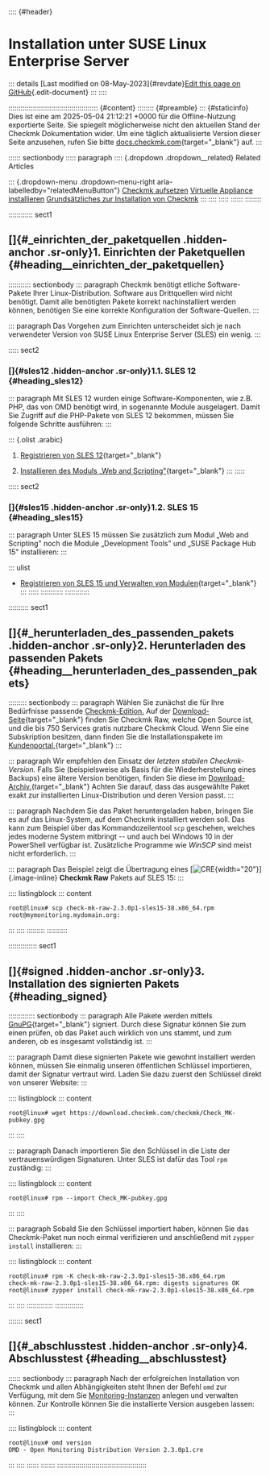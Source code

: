 :::: {#header}
# Installation unter SUSE Linux Enterprise Server

::: details
[Last modified on 08-May-2023]{#revdate}[Edit this page on
GitHub](https://github.com/Checkmk/checkmk-docs/edit/2.3.0/src/onprem/de/install_packages_sles.asciidoc){.edit-document}
:::
::::

:::::::::::::::::::::::::::::::::::::::::::: {#content}
:::::::: {#preamble}
::: {#staticinfo}
Dies ist eine am 2025-05-04 21:12:21 +0000 für die Offline-Nutzung
exportierte Seite. Sie spiegelt möglicherweise nicht den aktuellen Stand
der Checkmk Dokumentation wider. Um eine täglich aktualisierte Version
dieser Seite anzusehen, rufen Sie bitte
[docs.checkmk.com](https://docs.checkmk.com/){target="_blank"} auf.
:::

:::::: sectionbody
::::: paragraph
:::: {.dropdown .dropdown__related}
Related Articles

::: {.dropdown-menu .dropdown-menu-right aria-labelledby="relatedMenuButton"}
[Checkmk aufsetzen](intro_setup.html) [Virtuelle Appliance
installieren](appliance_install_virt1.html) [Grundsätzliches zur
Installation von Checkmk](install_packages.html)
:::
::::
:::::
::::::
::::::::

:::::::::::: sect1
## []{#_einrichten_der_paketquellen .hidden-anchor .sr-only}1. Einrichten der Paketquellen {#heading__einrichten_der_paketquellen}

::::::::::: sectionbody
::: paragraph
Checkmk benötigt etliche Software-Pakete Ihrer Linux-Distribution.
Software aus Drittquellen wird nicht benötigt. Damit alle benötigten
Pakete korrekt nachinstalliert werden können, benötigen Sie eine
korrekte Konfiguration der Software-Quellen.
:::

::: paragraph
Das Vorgehen zum Einrichten unterscheidet sich je nach verwendeter
Version von SUSE Linux Enterprise Server (SLES) ein wenig.
:::

::::: sect2
### []{#sles12 .hidden-anchor .sr-only}1.1. SLES 12 {#heading_sles12}

::: paragraph
Mit SLES 12 wurden einige Software-Komponenten, wie z.B. PHP, das von
OMD benötigt wird, in sogenannte Module ausgelagert. Damit Sie Zugriff
auf die PHP-Pakete von SLES 12 bekommen, müssen Sie folgende Schritte
ausführen:
:::

::: {.olist .arabic}
1.  [Registrieren von SLES
    12](https://documentation.suse.com/de-de/sles/12-SP5/html/SLES-all/cha-planning.html#sec-planning-registering){target="_blank"}

2.  [Installieren des Moduls „Web and
    Scripting"](https://documentation.suse.com/de-de/sles/12-SP5/html/SLES-all/cha-add-ons.html#sec-add-ons-installation){target="_blank"}
:::
:::::

::::: sect2
### []{#sles15 .hidden-anchor .sr-only}1.2. SLES 15 {#heading_sles15}

::: paragraph
Unter SLES 15 müssen Sie zusätzlich zum Modul „Web and Scripting" noch
die Module „Development Tools" und „SUSE Package Hub 15" installieren:
:::

::: ulist
- [Registrieren von SLES 15 und Verwalten von
  Modulen](https://documentation.suse.com/de-de/sles/15-SP5/html/SLES-all/cha-register-sle.html){target="_blank"}
:::
:::::
:::::::::::
::::::::::::

:::::::::: sect1
## []{#_herunterladen_des_passenden_pakets .hidden-anchor .sr-only}2. Herunterladen des passenden Pakets {#heading__herunterladen_des_passenden_pakets}

::::::::: sectionbody
::: paragraph
Wählen Sie zunächst die für Ihre Bedürfnisse passende
[Checkmk-Edition.](intro_setup.html#editions) Auf der
[Download-Seite](https://checkmk.com/de/download){target="_blank"}
finden Sie Checkmk Raw, welche Open Source ist, und die bis 750 Services
gratis nutzbare Checkmk Cloud. Wenn Sie eine Subskription besitzen, dann
finden Sie die Installationspakete im
[Kundenportal.](https://portal.checkmk.com/de/){target="_blank"}
:::

::: paragraph
Wir empfehlen den Einsatz der *letzten stabilen Checkmk-Version.* Falls
Sie (beispielsweise als Basis für die Wiederherstellung eines Backups)
eine ältere Version benötigen, finden Sie diese im
[Download-Archiv.](https://checkmk.com/de/download/archive){target="_blank"}
Achten Sie darauf, dass das ausgewählte Paket exakt zur installierten
Linux-Distribution und deren Version passt.
:::

::: paragraph
Nachdem Sie das Paket heruntergeladen haben, bringen Sie es auf das
Linux-System, auf dem Checkmk installiert werden soll. Das kann zum
Beispiel über das Kommandozeilentool `scp` geschehen, welches jedes
moderne System mitbringt -- und auch bei Windows 10 in der PowerShell
verfügbar ist. Zusätzliche Programme wie *WinSCP* sind meist nicht
erforderlich.
:::

::: paragraph
Das Beispiel zeigt die Übertragung eines
[![CRE](../images/icons/CRE.png "Checkmk Raw"){width="20"}]{.image-inline}
**Checkmk Raw** Pakets auf SLES 15:
:::

:::: listingblock
::: content
``` {.pygments .highlight}
root@linux# scp check-mk-raw-2.3.0p1-sles15-38.x86_64.rpm root@mymonitoring.mydomain.org:
```
:::
::::
:::::::::
::::::::::

:::::::::::::: sect1
## []{#signed .hidden-anchor .sr-only}3. Installation des signierten Pakets {#heading_signed}

::::::::::::: sectionbody
::: paragraph
Alle Pakete werden mittels [GnuPG](https://gnupg.org){target="_blank"}
signiert. Durch diese Signatur können Sie zum einen prüfen, ob das Paket
auch wirklich von uns stammt, und zum anderen, ob es insgesamt
vollständig ist.
:::

::: paragraph
Damit diese signierten Pakete wie gewohnt installiert werden können,
müssen Sie einmalig unseren öffentlichen Schlüssel importieren, damit
der Signatur vertraut wird. Laden Sie dazu zuerst den Schlüssel direkt
von unserer Website:
:::

:::: listingblock
::: content
``` {.pygments .highlight}
root@linux# wget https://download.checkmk.com/checkmk/Check_MK-pubkey.gpg
```
:::
::::

::: paragraph
Danach importieren Sie den Schlüssel in die Liste der vertrauenswürdigen
Signaturen. Unter SLES ist dafür das Tool `rpm` zuständig:
:::

:::: listingblock
::: content
``` {.pygments .highlight}
root@linux# rpm --import Check_MK-pubkey.gpg
```
:::
::::

::: paragraph
Sobald Sie den Schlüssel importiert haben, können Sie das Checkmk-Paket
nun noch einmal verifizieren und anschließend mit `zypper install`
installieren:
:::

:::: listingblock
::: content
``` {.pygments .highlight}
root@linux# rpm -K check-mk-raw-2.3.0p1-sles15-38.x86_64.rpm
check-mk-raw-2.3.0p1-sles15-38.x86_64.rpm: digests signatures OK
root@linux# zypper install check-mk-raw-2.3.0p1-sles15-38.x86_64.rpm
```
:::
::::
:::::::::::::
::::::::::::::

::::::: sect1
## []{#_abschlusstest .hidden-anchor .sr-only}4. Abschlusstest {#heading__abschlusstest}

:::::: sectionbody
::: paragraph
Nach der erfolgreichen Installation von Checkmk und allen Abhängigkeiten
steht Ihnen der Befehl `omd` zur Verfügung, mit dem Sie
[Monitoring-Instanzen](omd_basics.html) anlegen und verwalten können.
Zur Kontrolle können Sie die installierte Version ausgeben lassen:
:::

:::: listingblock
::: content
``` {.pygments .highlight}
root@linux# omd version
OMD - Open Monitoring Distribution Version 2.3.0p1.cre
```
:::
::::
::::::
:::::::
::::::::::::::::::::::::::::::::::::::::::::
